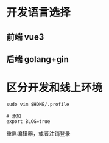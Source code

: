 # 开发语言选择
## 前端 vue3
## 后端 golang+gin

# 区分开发和线上环境
```shell
sudo vim $HOME/.profile

# 添加
export BLOG=true
```
重启编辑器，或者注销登录

